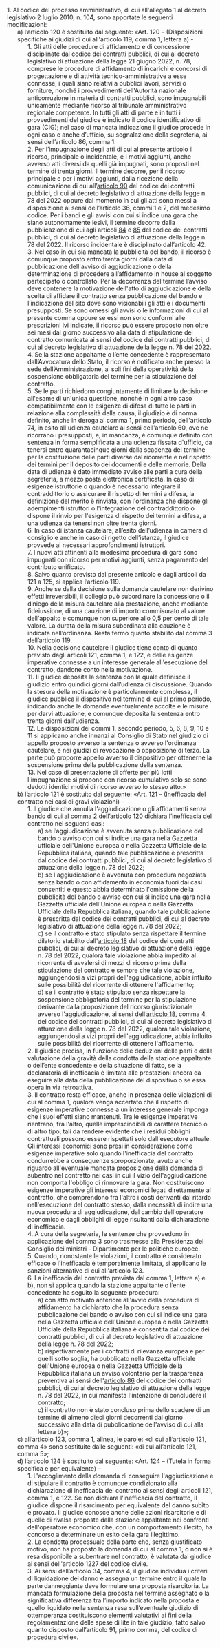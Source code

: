 <ul style="list-style-type: none;">
    <li>1. Al codice del processo amministrativo, di cui all'allegato 1 al decreto legislativo 2 luglio 2010, n. 104, sono apportate le seguenti modificazioni:
        <ul class="alist" style="list-style-type: none;">
            <li>a) l’articolo 120 è sostituito dal seguente: «Art. 120 – (Disposizioni specifiche ai giudizi di cui all'articolo 119, comma 1, lettera a) -
                <ul style="list-style-type: none;">
                    <li>1. Gli atti delle procedure di affidamento e di concessione disciplinate dal codice dei contratti pubblici, di cui al decreto legislativo di attuazione della legge 21 giugno 2022, n. 78, comprese le procedure di affidamento di incarichi e concorsi di progettazione e di attività tecnico-amministrative a esse connesse, i quali siano relativi a pubblici lavori, servizi o forniture, nonché i provvedimenti dell'Autorità nazionale anticorruzione in materia di contratti pubblici, sono impugnabili unicamente mediante ricorso al tribunale amministrativo regionale competente. In tutti gli atti di parte e in tutti i provvedimenti del giudice è indicato il codice identificativo di gara (CIG); nel caso di mancata indicazione il giudice procede in ogni caso e anche d’ufficio, su segnalazione della segreteria, ai sensi dell’articolo 86, comma 1.
                    </li>
                    <li>2. Per l’impugnazione degli atti di cui al presente articolo il ricorso, principale o incidentale, e i motivi aggiunti, anche avverso atti diversi da quelli già impugnati, sono proposti nel termine di trenta giorni. Il termine decorre, per il ricorso principale e per i motivi aggiunti, dalla ricezione della comunicazione di cui all’<a href="/index.html?article=articolo-90&version=1">articolo 90</a> del codice dei contratti pubblici, di cui al decreto legislativo di attuazione della legge n. 78 del 2022 oppure dal momento in cui gli atti sono messi a disposizione ai sensi dell’articolo 36, commi 1 e 2, del medesimo codice. Per i bandi e gli avvisi con cui si indice una gara che siano autonomamente lesivi, il termine decorre dalla pubblicazione di cui agli articoli <a href="/index.html?article=articolo-84&version=1">84</a> e <a href="/index.html?article=articolo-85&version=1">85</a> del codice dei contratti pubblici, di cui al decreto legislativo di attuazione della legge n. 78 del 2022. Il ricorso incidentale è disciplinato dall’articolo 42.
                    </li>
                    <li>3. Nel caso in cui sia mancata la pubblicità del bando, il ricorso è comunque proposto entro trenta giorni dalla data di pubblicazione dell'avviso di aggiudicazione o della determinazione di procedere all’affidamento in house al soggetto partecipato o controllato. Per la decorrenza del termine l’avviso deve contenere la motivazione dell'atto di aggiudicazione e della scelta di affidare il contratto senza pubblicazione del bando e l’indicazione del sito dove sono visionabili gli atti e i documenti presupposti. Se sono omessi gli avvisi o le informazioni di cui al presente comma oppure se essi non sono conformi alle prescrizioni ivi indicate, il ricorso può essere proposto non oltre sei mesi dal giorno successivo alla data di stipulazione del contratto comunicata ai sensi del codice dei contratti pubblici, di cui al decreto legislativo di attuazione della legge n. 78 del 2022.
                    </li>
                    <li>4. Se la stazione appaltante o l’ente concedente è rappresentato dall’Avvocatura dello Stato, il ricorso è notificato anche presso la sede dell’Amministrazione, ai soli fini della operatività della sospensione obbligatoria del termine per la stipulazione del contratto.
                    </li>
                    <li>5. Se le parti richiedono congiuntamente di limitare la decisione all'esame di un'unica questione, nonché in ogni altro caso compatibilmente con le esigenze di difesa di tutte le parti in relazione alla complessità della causa, il giudizio è di norma definito, anche in deroga al comma 1, primo periodo, dell'articolo 74, in esito all'udienza cautelare ai sensi dell'articolo 60, ove ne ricorrano i presupposti, e, in mancanza, è comunque definito con sentenza in forma semplificata a una udienza fissata d'ufficio, da tenersi entro quarantacinque giorni dalla scadenza del termine per la costituzione delle parti diverse dal ricorrente e nel rispetto dei termini per il deposito dei documenti e delle memorie. Della data di udienza è dato immediato avviso alle parti a cura della segreteria, a mezzo posta elettronica certificata. In caso di esigenze istruttorie o quando è necessario integrare il contraddittorio o assicurare il rispetto di termini a difesa, la definizione del merito è rinviata, con l'ordinanza che dispone gli adempimenti istruttori o l'integrazione del contraddittorio o dispone il rinvio per l'esigenza di rispetto dei termini a difesa, a una udienza da tenersi non oltre trenta giorni.
                    </li>
                    <li>6. In caso di istanza cautelare, all’esito dell’udienza in camera di consiglio e anche in caso di rigetto dell’istanza, il giudice provvede ai necessari approfondimenti istruttori.
                    </li>
                    <li>7. I nuovi atti attinenti alla medesima procedura di gara sono impugnati con ricorso per motivi aggiunti, senza pagamento del contributo unificato.
                    </li>
                    <li>8. Salvo quanto previsto dal presente articolo e dagli articoli da 121 a 125, si applica l’articolo 119.
                    </li>
                    <li>9. Anche se dalla decisione sulla domanda cautelare non derivino effetti irreversibili, il collegio può subordinare la concessione o il diniego della misura cautelare alla prestazione, anche mediante fideiussione, di una cauzione di importo commisurato al valore dell'appalto e comunque non superiore allo 0,5 per cento di tale valore. La durata della misura subordinata alla cauzione è indicata nell’ordinanza. Resta fermo quanto stabilito dal comma 3 dell’articolo 119.
                    </li>
                    <li>10. Nella decisione cautelare il giudice tiene conto di quanto previsto dagli articoli 121, comma 1, e 122, e delle esigenze imperative connesse a un interesse generale all'esecuzione del contratto, dandone conto nella motivazione.
                    </li>
                    <li>11. Il giudice deposita la sentenza con la quale definisce il giudizio entro quindici giorni dall’udienza di discussione. Quando la stesura della motivazione è particolarmente complessa, il giudice pubblica il dispositivo nel termine di cui al primo periodo, indicando anche le domande eventualmente accolte e le misure per darvi attuazione, e comunque deposita la sentenza entro trenta giorni dall'udienza.
                    </li>
                    <li>12. Le disposizioni dei commi 1, secondo periodo, 5, 6, 8, 9, 10 e 11 si applicano anche innanzi al Consiglio di Stato nel giudizio di appello proposto avverso la sentenza o avverso l'ordinanza cautelare, e nei giudizi di revocazione o opposizione di terzo. La parte può proporre appello avverso il dispositivo per ottenerne la sospensione prima della pubblicazione della sentenza.
                    </li>
                    <li>13. Nel caso di presentazione di offerte per più lotti l'impugnazione si propone con ricorso cumulativo solo se sono dedotti identici motivi di ricorso avverso lo stesso atto.»
                    </li>
                </ul>
            </li>
            <li>b) l’articolo 121 è sostituito dal seguente: «Art. 121 – (Inefficacia del contratto nei casi di gravi violazioni) –
                <ul style="list-style-type: none;">
                    <li>1. Il giudice che annulla l’aggiudicazione o gli affidamenti senza bando di cui al comma 2 dell’articolo 120 dichiara l’inefficacia del contratto nei seguenti casi:
                        <ul class="alist" style="list-style-type: none;">
                            <li>a) se l’aggiudicazione è avvenuta senza pubblicazione del bando o avviso con cui si indice una gara nella Gazzetta ufficiale dell'Unione europea o nella Gazzetta Ufficiale della Repubblica italiana, quando tale pubblicazione è prescritta dal codice dei contratti pubblici, di cui al decreto legislativo di attuazione della legge n. 78 del 2022;</li>
                            <li>b) se l'aggiudicazione è avvenuta con procedura negoziata senza bando o con affidamento in economia fuori dai casi consentiti e questo abbia determinato l'omissione della pubblicità del bando o avviso con cui si indice una gara nella Gazzetta ufficiale dell'Unione europea o nella Gazzetta Ufficiale della Repubblica italiana, quando tale pubblicazione è prescritta dal codice dei contratti pubblici, di cui al decreto legislativo di attuazione della legge n. 78 del 2022;</li>
                            <li>c) se il contratto è stato stipulato senza rispettare il termine dilatorio stabilito dall'<a href="/index.html?article=articolo-18&version=1">articolo 18</a> del codice dei contratti pubblici, di cui al decreto legislativo di attuazione della legge n. 78 del 2022, qualora tale violazione abbia impedito al ricorrente di avvalersi di mezzi di ricorso prima della stipulazione del contratto e sempre che tale violazione, aggiungendosi a vizi propri dell'aggiudicazione, abbia influito sulle possibilità del ricorrente di ottenere l'affidamento;</li>
                            <li>d) se il contratto è stato stipulato senza rispettare la sospensione obbligatoria del termine per la stipulazione derivante dalla proposizione del ricorso giurisdizionale avverso l'aggiudicazione, ai sensi dell’<a href="/index.html?article=articolo-18&version=1">articolo 18</a>, comma 4, del codice dei contratti pubblici, di cui al decreto legislativo di attuazione della legge n. 78 del 2022, qualora tale violazione, aggiungendosi a vizi propri dell'aggiudicazione, abbia influito sulle possibilità del ricorrente di ottenere l'affidamento.
                            </li>                           
                        </ul>
                    </li>
                    <li>2. Il giudice precisa, in funzione delle deduzioni delle parti e della valutazione della gravità della condotta della stazione appaltante o dell’ente concedente e della situazione di fatto, se la declaratoria di inefficacia è limitata alle prestazioni ancora da eseguire alla data della pubblicazione del dispositivo o se essa opera in via retroattiva.</li>
                    <li>3. Il contratto resta efficace, anche in presenza delle violazioni di cui al comma 1, qualora venga accertato che il rispetto di esigenze imperative connesse a un interesse generale imponga che i suoi effetti siano mantenuti. Tra le esigenze imperative rientrano, fra l'altro, quelle imprescindibili di carattere tecnico o di altro tipo, tali da rendere evidente che i residui obblighi contrattuali possono essere rispettati solo dall'esecutore attuale. Gli interessi economici sono presi in considerazione come esigenze imperative solo quando l'inefficacia del contratto condurrebbe a conseguenze sproporzionate, avuto anche riguardo all'eventuale mancata proposizione della domanda di subentro nel contratto nei casi in cui il vizio dell'aggiudicazione non comporta l'obbligo di rinnovare la gara. Non costituiscono esigenze imperative gli interessi economici legati direttamente al contratto, che comprendono fra l'altro i costi derivanti dal ritardo nell'esecuzione del contratto stesso, dalla necessità di indire una nuova procedura di aggiudicazione, dal cambio dell'operatore economico e dagli obblighi di legge risultanti dalla dichiarazione di inefficacia.</li>
                    <li>4. A cura della segreteria, le sentenze che provvedono in applicazione del comma 3 sono trasmesse alla Presidenza del Consiglio dei ministri - Dipartimento per le politiche europee.</li>
                    <li>5. Quando, nonostante le violazioni, il contratto è considerato efficace o l'inefficacia è temporalmente limitata, si applicano le sanzioni alternative di cui all'articolo 123.</li>
                    <li>6. La inefficacia del contratto prevista dal comma 1, lettere a) e b), non si applica quando la stazione appaltante o l’ente concedente ha seguito la seguente procedura:
                        <ul class="alist" style="list-style-type: none;">
                            <li>a) con atto motivato anteriore all'avvio della procedura di affidamento ha dichiarato che la procedura senza pubblicazione del bando o avviso con cui si indice una gara nella Gazzetta ufficiale dell'Unione europea o nella Gazzetta Ufficiale della Repubblica italiana è consentita dal codice dei contratti pubblici, di cui al decreto legislativo di attuazione della legge n. 78 del 2022;</li>
                            <li>b) rispettivamente per i contratti di rilevanza europea e per quelli sotto soglia, ha pubblicato  nella Gazzetta ufficiale dell'Unione europea o nella Gazzetta Ufficiale della Repubblica italiana un avviso volontario per la trasparenza preventiva ai sensi dell'<a href="/index.html?article=articolo-86&version=1">articolo 86</a> del codice dei contratti pubblici, di cui al decreto legislativo di attuazione della legge n. 78 del 2022, in cui manifesta l'intenzione di concludere il contratto;</li>
                            <li>c) il contratto non è stato concluso prima dello scadere di un termine di almeno dieci giorni decorrenti dal giorno successivo alla data di pubblicazione dell'avviso di cui alla lettera b)»;</li>
                        </ul>  
                    </li>
                </ul>
            </li>
            <li>c) all’articolo 123, comma 1, alinea, le parole: «di cui all’articolo 121, comma 4» sono sostituite dalle seguenti: «di cui all’articolo 121, comma 5»;
            </li>
            <li>d) l’articolo 124 è sostituito dal seguente: «Art. 124 – (Tutela in forma specifica e per equivalente) –
                <ul style="list-style-type: none;">
                    <li>1. L'accoglimento della domanda di conseguire l'aggiudicazione e di stipulare il contratto è comunque condizionato alla dichiarazione di inefficacia del contratto ai sensi degli articoli 121, comma 1, e 122. Se non dichiara l'inefficacia del contratto, il giudice dispone il risarcimento per equivalente del danno subìto e provato. Il giudice conosce anche delle azioni risarcitorie e di quelle di rivalsa proposte dalla stazione appaltante nei confronti dell'operatore economico che, con un comportamento illecito, ha concorso a determinare un esito della gara illegittimo.</li>
                    <li>2. La condotta processuale della parte che, senza giustificato motivo, non ha proposto la domanda di cui al comma 1, o non si è resa disponibile a subentrare nel contratto, è valutata dal giudice ai sensi dell'articolo 1227 del codice civile.</li>
                    <li>3. Ai sensi dell’articolo 34, comma 4, il giudice individua i criteri di liquidazione del danno e assegna un termine entro il quale la parte danneggiante deve formulare una proposta risarcitoria. La mancata formulazione della proposta nel termine assegnato o la significativa differenza tra l’importo indicato nella proposta e quello liquidato nella sentenza resa sull’eventuale giudizio di ottemperanza costituiscono elementi valutativi ai fini della regolamentazione delle spese di lite in tale giudizio, fatto salvo quanto disposto dall’articolo 91, primo comma, del codice di procedura civile».</li>
                </ul>
            </li>
        </ul>
    </li>
</ul>